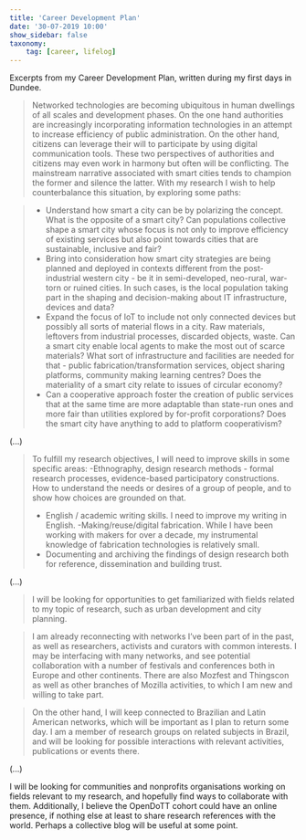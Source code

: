 ```yaml
---
title: 'Career Development Plan'
date: '30-07-2019 10:00'
show_sidebar: false
taxonomy:
    tag: [career, lifelog]
---
```


Excerpts from my Career Development Plan, written during my first days in Dundee.

> Networked technologies are becoming ubiquitous in human dwellings of all scales and development phases. On the one hand authorities are increasingly incorporating information technologies in an attempt to increase efficiency of public administration. On the other hand, citizens can leverage their will to participate by using digital communication tools. These two perspectives of authorities and citizens may even work in harmony but often will be conflicting. The mainstream narrative associated with smart cities tends to champion the former and silence the latter. With my research I wish to help counterbalance this situation, by exploring some paths:

> - Understand how smart a city can be by polarizing the concept. What is the opposite of a smart city? Can populations collective shape a smart city whose focus is not only to improve efficiency of existing services but also point towards cities that are sustainable, inclusive and fair?
> - Bring into consideration how smart city strategies are being planned and deployed in contexts different from the post-industrial western city - be it in semi-developed, neo-rural, war-torn or ruined cities. In such cases, is the local population taking part in the shaping and decision-making about IT infrastructure, devices and data?
> - Expand the focus of IoT to include not only connected devices but possibly all sorts of material flows in a city. Raw materials, leftovers from industrial processes, discarded objects, waste. Can a smart city enable local agents to make the most out of scarce materials? What sort of infrastructure and facilities are needed for that - public fabrication/transformation services, object sharing platforms, community making learning centres? Does the materiality of a smart city relate to issues of circular economy?
> - Can a cooperative approach foster the creation of public services that at the same time are more adaptable than state-run ones and more fair than utilities explored by for-profit corporations? Does the smart city have anything to add to platform cooperativism?

(...)

> To fulfill my research objectives, I will need to improve skills in some specific areas:
> -Ethnography, design research methods - formal research processes, evidence-based participatory constructions. How to understand the needs or desires of a group of people, and to show how choices are grounded on that.
> - English / academic writing skills. I need to improve my writing in English.
> -Making/reuse/digital fabrication. While I have been working with makers for over a decade, my instrumental knowledge of fabrication technologies is relatively small.
> - Documenting and archiving the findings of design research both for reference, dissemination and building trust.

(...)

> I will be looking for opportunities to get familiarized with fields related to my topic of research, such as urban development and city planning.

> I am already reconnecting with networks I’ve been part of in the past, as well as researchers, activists and curators with common interests. I may be interfacing with many networks, and see potential collaboration with a number of festivals and conferences both in Europe and other continents. There are also Mozfest and Thingscon as well as other branches of Mozilla activities, to which I am new and willing to take part.

> On the other hand, I will keep connected to Brazilian and Latin American networks, which will be important as I plan to return some day. I am a member of research groups on related subjects in Brazil, and will be looking for possible interactions with relevant activities, publications or events there.

(...)

I will be looking for communities and nonprofits organisations working on fields relevant to my research, and hopefully find ways to collaborate with them. Additionally, I believe the OpenDoTT cohort could have an online presence, if nothing else at least to share research references with the world. Perhaps a collective blog will be useful at some point.
